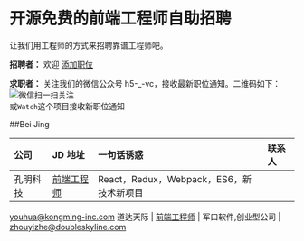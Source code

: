 # 开源免费的前端工程师自助招聘
让我们用工程师的方式来招聘靠谱工程师吧。

**招聘者：** 欢迎 [添加职位](https://github.com/h5vc/h5-jobs/wiki/%E5%A6%82%E4%BD%95%E6%B7%BB%E5%8A%A0%E8%81%8C%E4%BD%8D%E5%8F%8A%E5%86%85%E5%AE%B9%E8%A7%84%E8%8C%83 "查看职位添加步骤和规范")  

**求职者：**  关注我们的微信公众号 h5-_-vc，接收最新职位通知。二维码如下：  
 ![微信扫一扫关注](http://7xp3fo.com1.z0.glb.clouddn.com/yufe2015/h5.vc.jpg)  
 或`Watch`这个项目接收新职位通知

##Bei Jing

公司  | JD 地址 | 一句话诱惑 | 联系人
:------------- | :------------- | :-------------  | :-------------
孔明科技 | [前端工程师](./北京/孔明科技招聘前端.md) | React，Redux，Webpack，ES6，新技术新项目 |
[youhua@kongming-inc.com](mailto:youhua@kongming-inc.com "有效期至 2016-02-06")
道达天际 | [前端工程师](./北京/道达天际前端招聘.md) | 军口软件,创业型公司 | [zhouyizhe@doubleskyline.com](mailto:zhouyizhe@doubleskyline.com "有效期至 2016-6-1")
